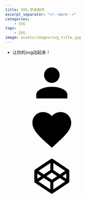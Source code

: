 ```yaml
---
title: SVG,学会制作
excerpt_separator: "<!--more-->"
categories:
    - SVG
tags:
    - SVG
image: assets/images/svg_title.jpg    
---
```

+ 让你的svg动起来！
<!--more-->
<svg class="u-icon u-icon--user"><use xlink:href="#user"></use></svg>
<svg class="u-icon u-icon--heart"><use xlink:href="#heart"></use></svg>
<svg class="u-icon u-icon--codepen"><use xlink:href="#codepen"></use></svg>

<svg style="display: none">
<symbol id="user" viewBox="0 0 24 24">
<title>User</title>
<path d="M12,4A4,4 0 0,1 16,8A4,4 0 0,1 12,12A4,4 0 0,1 8,8A4,4 0 0,1 12,4M12,14C16.42,14 20,15.79 20,18V20H4V18C4,15.79 7.58,14 12,14Z"></path>
</symbol>
<symbol id="heart" viewBox="0 0 24 24">
<title>Heart</title><path d="M12,21.35L10.55,20.03C5.4,15.36 2,12.27 2,8.5C2,5.41 4.42,3 7.5,3C9.24,3 10.91,3.81 12,5.08C13.09,3.81 14.76,3 16.5,3C19.58,3 22,5.41 22,8.5C22,12.27 18.6,15.36 13.45,20.03L12,21.35Z"></path>
</symbol>
<symbol id="codepen" viewBox="0 0 24 24">
<title>Codepen logo</title>
<path d="M19.45,13.29L17.5,12L19.45,10.71M12.77, 18.78V15.17L16.13,12.93L18.83,14.74M12,13.83L9.26,12L12,10.17L14.74,12M11.23,18.78L5.17,14.74L7.87,12.93L11.23,15.17M4.55,10.71L6.5,12L4.55,13.29M11.23,5.22V8.83L7.87,11.07L5.17,9.26M12.77,5.22L18.83,9.26L16.13,11.07L12.77,8.83M21,9.16C21,9.15 21,9.13 21,9.12C21,9.1 21,9.08 20.97,9.06C20.97,9.05 20.97,9.03 20.96,9C20.96,9 20.95,9 20.94,8.96C20.94,8.95 20.93,8.94 20.92,8.93C20.92,8.91 20.91,8.89 20.9,8.88C20.89,8.86 20.88,8.85 20.88,8.84C20.87,8.82 20.85,8.81 20.84,8.79C20.83,8.78 20.83,8.77 20.82,8.76A0.04,0.04 0 0,0 20.78,8.72C20.77,8.71 20.76,8.7 20.75,8.69C20.73,8.67 20.72,8.66 20.7,8.65C20.69,8.64 20.68,8.63 20.67,8.62C20.66,8.62 20.66,8.62 20.66,8.61L12.43,3.13C12.17,2.96 11.83,2.96 11.57,3.13L3.34,8.61C3.34,8.62 3.34,8.62 3.33,8.62C3.32,8.63 3.31,8.64 3.3,8.65C3.28,8.66 3.27,8.67 3.25,8.69C3.24,8.7 3.23,8.71 3.22,8.72C3.21,8.73 3.2,8.74 3.18,8.76C3.17,8.77 3.17,8.78 3.16,8.79C3.15,8.81 3.13,8.82 3.12,8.84C3.12,8.85 3.11,8.86 3.1,8.88C3.09,8.89 3.08,8.91 3.08,8.93C3.07,8.94 3.06,8.95 3.06,8.96C3.05,9 3.05,9 3.04,9C3.03,9.03 3.03,9.05 3.03,9.06C3,9.08 3,9.1 3,9.12C3,9.13 3,9.15 3,9.16C3,9.19 3,9.22 3,9.26V14.74C3,14.78 3,14.81 3,14.84C3,14.85 3,14.87 3,14.88C3,14.9 3,14.92 3.03,14.94C3.03,14.95 3.03,14.97 3.04,15C3.05,15 3.05,15 3.06,15.04C3.06,15.05 3.07,15.06 3.08,15.07C3.08,15.09 3.09,15.11 3.1,15.12C3.11,15.14 3.12,15.15 3.12,15.16C3.13,15.18 3.15,15.19 3.16,15.21C3.17,15.22 3.17,15.23 3.18,15.24C3.2,15.25 3.21,15.27 3.22,15.28C3.23,15.29 3.24,15.3 3.25,15.31C3.27,15.33 3.28,15.34 3.3,15.35C3.31,15.36 3.32,15.37 3.33,15.38C3.34,15.38 3.34,15.38 3.34,15.39L11.57,20.87C11.7,20.96 11.85,21 12,21C12.15,21 12.3,20.96 12.43,20.87L20.66,15.39C20.66,15.38 20.66,15.38 20.67,15.38C20.68,15.37 20.69,15.36 20.7,15.35C20.72,15.34 20.73,15.33 20.75,15.31C20.76,15.3 20.77,15.29 20.78,15.28C20.79,15.27 20.8,15.25 20.82,15.24C20.83,15.23 20.83,15.22 20.84,15.21C20.85,15.19 20.87,15.18 20.88,15.16C20.88,15.15 20.89,15.14 20.9,15.12C20.91,15.11 20.92,15.09 20.92,15.07C20.93,15.06 20.94,15.05 20.94,15.04C20.95,15 20.96,15 20.96,15C20.97,14.97 20.97,14.95 20.97,14.94C21,14.92 21,14.9 21,14.88C21,14.87 21,14.85 21,14.84C21,14.81 21,14.78 21,14.74V9.26C21,9.22 21,9.19 21,9.16Z"></path>
</symbol>
</svg>